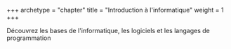 +++
archetype = "chapter"
title = "Introduction à l'informatique"
weight = 1
+++

Découvrez les bases de l'informatique, les logiciels et les langages de programmation